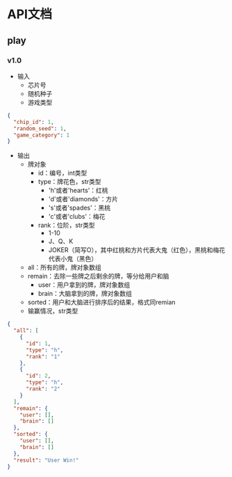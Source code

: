 # API文档

## play

### v1.0

- 输入
    - 芯片号
    - 随机种子
    - 游戏类型

```json
{
  "chip_id": 1,
  "random_seed": 1,
  "game_category": 1
}
```

- 输出
    - 牌对象
        - id：编号，int类型
        - type：牌花色，str类型
            - 'h'或者'hearts'：红桃
            - 'd'或者'diamonds'：方片
            - 's'或者'spades'：黑桃
            - 'c'或者'clubs'：梅花
        - rank：位阶，str类型
            - 1-10
            - J、Q、K
            - JOKER（简写O），其中红桃和方片代表大鬼（红色），黑桃和梅花代表小鬼（黑色）
    - all：所有的牌，牌对象数组
    - remain：去除一些牌之后剩余的牌，等分给用户和脑
        - user：用户拿到的牌，牌对象数组
        - brain：大脑拿到的牌，牌对象数组
    - sorted：用户和大脑进行排序后的结果，格式同remian
    - 输赢情况，str类型

```json
{
  "all": [
    {
      "id": 1,
      "type": "h",
      "rank": "1"
    },
    {
      "id": 2,
      "type": "h",
      "rank": "2"
    }
  ],
  "remain": {
    "user": [],
    "brain": []
  },
  "sorted": {
    "user": [],
    "brain": []
  },
  "result": "User Win!"
}
```
